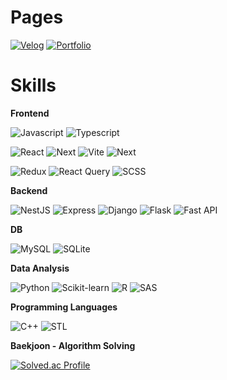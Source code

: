 # Pages
[![Velog](https://img.shields.io/badge/Velog-20c997.svg?&style=for-the-badge&logo=Velog&logoColor=white)](https://velog.io/@yongtaecheon/)
[![Portfolio](https://img.shields.io/badge/Portfolio-000000.svg?&style=for-the-badge&logo=Notion&logoColor=white)](https://yongtaecheon.notion.site)
# Skills
**Frontend**

![Javascript](https://img.shields.io/badge/JavaScript-F7DF1E.svg?&style=for-the-badge&logo=JavaScript&logoColor=black)
![Typescript](https://img.shields.io/badge/TypeScript-3178C6.svg?&style=for-the-badge&logo=TypeScript&logoColor=white)

![React](https://img.shields.io/badge/React-61DAFB.svg?&style=for-the-badge&logo=React&logoColor=black)
![Next](https://img.shields.io/badge/Next.js-000000.svg?&style=for-the-badge&logo=Next.js&logoColor=white)
![Vite](https://img.shields.io/badge/Vite-646CFF.svg?&style=for-the-badge&logo=Vite&logoColor=white)
![Next](https://img.shields.io/badge/Vercel-000000.svg?&style=for-the-badge&logo=Vercel&logoColor=white)

![Redux](https://img.shields.io/badge/Redux-764ABC.svg?&style=for-the-badge&logo=Redux&logoColor=white)
![React Query](https://img.shields.io/badge/Tanstack%20Query-FF4154.svg?&style=for-the-badge&logo=ReactQuery&logoColor=white)
![SCSS](https://img.shields.io/badge/SCSS-CC6699.svg?&style=for-the-badge&logo=Sass&logoColor=white)

**Backend**

![NestJS](https://img.shields.io/badge/Nest%20JS-E0234E.svg?&style=for-the-badge&logo=NestJS&logoColor=white)
![Express](https://img.shields.io/badge/Express-000000.svg?&style=for-the-badge&logo=Express&logoColor=white)
![Django](https://img.shields.io/badge/Django-092E20.svg?&style=for-the-badge&logo=Django&logoColor=white)
![Flask](https://img.shields.io/badge/Flask-000000.svg?&style=for-the-badge&logo=Flask&logoColor=white)
![Fast API](https://img.shields.io/badge/Fast%20API-009688.svg?&style=for-the-badge&logo=Flask&logoColor=white)

**DB**

![MySQL](https://img.shields.io/badge/MySQL-3379A1.svg?&style=for-the-badge&logo=MySQL&logoColor=white)
![SQLite](https://img.shields.io/badge/SQLite-003B57.svg?&style=for-the-badge&logo=SQLite&logoColor=white)

**Data Analysis**

![Python](https://img.shields.io/badge/Python-3776AB.svg?&style=for-the-badge&logo=Python&logoColor=white)
![Scikit-learn](https://img.shields.io/badge/scikit%20learn-F7931E.svg?&style=for-the-badge&logo=scikitLearn&logoColor=white)
![R](https://img.shields.io/badge/R-276DC3.svg?&style=for-the-badge&logo=R&logoColor=white)
![SAS](https://img.shields.io/badge/SAS-276DC3.svg?&style=for-the-badge&logo=&logoColor=white)

**Programming Languages**

![C++](https://img.shields.io/badge/C++-00599C.svg?&style=for-the-badge&logo=C%2B%2B&logoColor=white)
![STL](https://img.shields.io/badge/STL%20Containers-00599C.svg?&style=for-the-badge&logo=C%2B%2B&logoColor=white)


**Baekjoon - Algorithm Solving**

[![Solved.ac Profile](http://mazassumnida.wtf/api/v2/generate_badge?boj=ide2143)](https://solved.ac/ide2143/)
